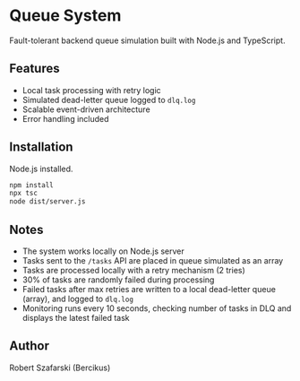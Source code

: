# Queue System
Fault-tolerant backend queue simulation built with Node.js and TypeScript.

## Features
- Local task processing with retry logic
- Simulated dead-letter queue logged to `dlq.log`
- Scalable event-driven architecture
- Error handling included

## Installation
Node.js installed.
```bash
npm install
npx tsc
node dist/server.js
```

## Notes
- The system works locally on Node.js server
- Tasks sent to the `/tasks` API are placed in queue simulated as an array
- Tasks are processed locally with a retry mechanism (2 tries)
- 30% of tasks are randomly failed during processing
- Failed tasks after max retries are written to a local dead-letter queue (array), and logged to `dlq.log`
- Monitoring runs every 10 seconds, checking number of tasks in DLQ and displays the latest failed task

## Author
Robert Szafarski (Bercikus)